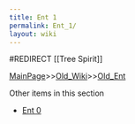 ```yaml
---
title: Ent 1
permalink: Ent_1/
layout: wiki
---
```

#REDIRECT [[Tree Spirit]]

[MainPage](/keeperrl_wiki/ "wikilink")>>[Old_Wiki](/keeperrl_wiki/Old_Wiki "wikilink")>>[Old_Ent](/keeperrl_wiki/Old_Ent "wikilink")

Other items in this section
-    [Ent 0](/keeperrl_wiki/Ent_0 "wikilink")
